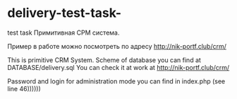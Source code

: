 # delivery-test-task-
test task
Примитивная СРМ система.

Пример в работе можно посмотреть по адресу <a href="http://nik-portf.club/crm/">http://nik-portf.club/crm/</a>

This is primitive CRM System.
Scheme of database you can find at DATABASE/delivery.sql
You can check it at work at <a href="http://nik-portf.club/crm/">http://nik-portf.club/crm/</a>

Password and login for administration mode you can find in index.php (see line 46))))))
